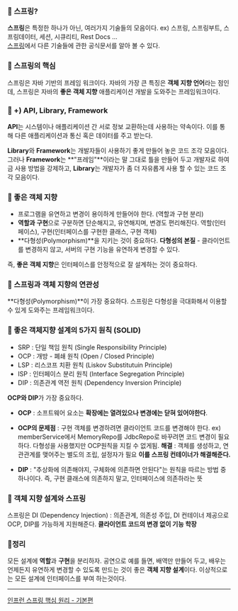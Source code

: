 ### 📕 스프링?
**스프링**은 특정한 하나가 아닌, 여러가지 기술들의 모음이다.
ex) 스프링, 스프링부트, 스프링데이터, 세션, 시큐리티, Rest Docs ...    
[스프링](https://spring.io/)에서 다른 기술들에 관한 공식문서를 알아 볼 수 있다.

### 📕 스프링의 핵심
스프링은 자바 기반의 프레임 워크이다.
자바의 가장 큰 특징은 **객체 지향 언어**라는 점인데, 스프링은 자바의
**좋은 객체 지향** 애플리케이션 개발을 도와주는 프레임워크이다.

### 📕 +) API, Library, Framework
**API**는 시스템이나 애플리케이션 간 서로 정보 교환하는데 사용하는 약속이다.
이를 통해 다른 애플리케이션과 통신 혹은 데이터를 주고 받는다.

**Library**와 **Framework**는 개발자들이 사용하기 좋게 만들어 놓은 코드 조각 모음이다.
그러나 **Framework**는 **"프레임"**이라는 말 그대로 틀을 만들어 두고
개발자로 하여금 사용 방법을 강제하고, **Library**는 개발자가 좀 더 자유롭게 사용 할 수 있는 코드 조각 모음이다.

### 📕 좋은 객체 지향
- 프로그램을 유연하고 변경이 용이하게 만들어야 한다. (역할과 구현 분리)
- **역할과 구현**으로 구분하면 단순해지고, 유연해지며, 변경도 편리해진다.
역할(인터페이스), 구현(인터페이스를 구현한 클래스, 구현 객체)
- **다형성(Polymorphism)**을 지키는 것이 중요하다.
**다형성의 본질** - 클라이언트를 변경하지 않고, 서버의 구현 기능을 유연하게
변경할 수 있다.

즉, **좋은 객체 지향**은 인터페이스를 안정적으로 잘 설계하는 것이 중요하다.

### 📕 스프링과 객체 지향의 연관성
**다형성(Polymorphism)**이 가장 중요하다.
스프링은 다형성을 극대화해서 이용할 수 있게 도와주는 프레임워크이다.

### 📕 좋은 객체지향 설계의 5가지 원칙 (SOLID)
- SRP : 단일 책임 원칙 (Single Responsibility Principle)
- OCP : 개방 - 폐쇄 원칙 (Open / Closed Principle)
- LSP : 리스코프 치환 원칙 (Liskov Substitutuin Principle)
- ISP : 인터페이스 분리 원칙 (Interface Segregation Principle)
- DIP : 의존관계 역전 원칙 (Dependency Inversion Principle)

**OCP와 DIP**가 가장 중요하다.
- **OCP** : 소프트웨어 요소는 **확장에는 열려있으나 변경에는 닫혀 있어야한다**.
- **OCP의 문제점** : 구현 객체를 변경하려면 클라이언트 코드를 변경해야 한다.
ex) memberService에서 MemoryRepo를 JdbcRepo로 바꾸려면 코드 변경이 필요하다. 다형성을 사용했지만 OCP원칙을 지킬 수 없게됨.
**해결** : 객체를 생성하고, 연관관계를 맺어주는 별도의 조립, 설정자가 필요
**이를 스프링 컨테이너가 해결해준다.**

- **DIP** : "추상화에 의존해야지, 구체화에 의존하면 안된다"는 원칙을 따르는 방법 중 하나이다.
즉, 구현 클래스에 의존하지 말고, 인터페이스에 의존하라는 뜻

### 📕 객체 지향 설계와 스프링
스프링은 DI (Dependency Injection) : 의존관계, 의존성 주입, DI 컨테이너 제공으로 OCP, DIP를 가능하게 지원해준다.
**클라이언트 코드의 변경 없이 기능 학장**

### 📕정리
모든 설계에 **역할**과 **구현**을 분리하자.
공연으로 예를 들면, 배역만 만들어 두고, 배우는 언제든지 유연하게 변경할 수 있도록 만드는 것이 좋은 **객체 지향 설계**이다.
이상적으로는 모든 설계에 인터페이스를 부여 하는것이다.

---

[인프런 스프링 핵심 원리 - 기본편](https://www.inflearn.com/course/%EC%8A%A4%ED%94%84%EB%A7%81-%ED%95%B5%EC%8B%AC-%EC%9B%90%EB%A6%AC-%EA%B8%B0%EB%B3%B8%ED%8E%B8)
